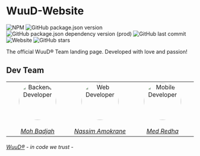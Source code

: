 # WuuD-Website

<img alt="NPM" src="https://img.shields.io/npm/l/react?color=black"> <img alt="GitHub package.json version" src="https://img.shields.io/github/package-json/v/TeamWuuD/WuuD-Website?color=red&label=Version"> <img alt="GitHub package.json dependency version (prod)" src="https://img.shields.io/github/package-json/dependency-version/TeamWuuD/WuuD-Website/react"> <img alt="GitHub last commit" src="https://img.shields.io/github/last-commit/TeamWuuD/WuuD-Website?color=purple"> <img alt="Website" src="https://img.shields.io/website?down_color=red&down_message=maintenance&style=flat-square&up_message=online&url=https%3A%2F%2Fwuud.net"> <img alt="GitHub stars" src="https://img.shields.io/github/stars/TeamWuuD/WuuD-Website?style=social">

The official WuuD® Team landing page. Developed with love and passion!

## Dev Team

  <table>
		<tbody>
			<tr>
				<td align="center" valign="top" width="11%">
					<a href="https://github.com/badjio">
						<img alt="Backend Developer" src="https://avatars2.githubusercontent.com/u/15873766?s=400&v=4" style="border-radius: 50px" width="100" height="100">
							<br />
							<br>
								<i>Moh Badjah</i>
								<br/>
							</a>
          </td>
						<td align="center" valign="top" width="11%">
							<a href="https://github.com/na6im">
								<img alt="Web Developer" src="https://avatars1.githubusercontent.com/u/38627023?s=400&v=4" style="border-radius: 50px" width="100" height="100">
									<br />
									<br>
										<i>Nassim Amokrane</i>
										<br/>
									</a>
								</td>
								<td align="center" valign="top" width="11%">
									<a href="https://github.com/MedRedha">
										<img alt="Mobile Developer" src="https://github.com/medredha.png?s=75" style="border-radius: 50px" width="100" height="100">
											<br />
											<br>
												<i>Med Redha</i>
                      <br/>
                  </a>  
                </td>
        </tr>
      </tbody>
    </table>

###### [WuuD®](http://wuud.net/) - in code we trust -
